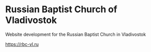 # Russian Baptist Church of Vladivostok
Website development for the Russian Baptist Church in Vladivostok

https://rbc-vl.ru
